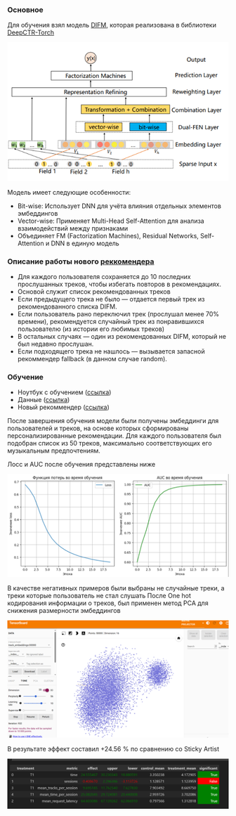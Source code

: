 ### Основное

Для обучения взял модель [DIFM](https://www.ijcai.org/Proceedings/2020/0434.pdf), которая реализована в библиотеки [DeepCTR-Torch](https://github.com/shenweichen/DeepCTR-Torch?tab=readme-ov-file)

![DIFM](pics/difm.png)

Модель имеет следующие особенности:
- Bit-wise: Использует DNN для учёта влияния отдельных элементов эмбеддингов
- Vector-wise: Применяет Multi-Head Self-Attention для анализа взаимодействий между признаками
- Объединяет FM (Factorization Machines), Residual Networks, Self-Attention и DNN в единую модель

### Описание работы нового [реккомендера](https://github.com/EgorGod21/recsys-course-spring-2025/blob/master/botify/botify/recommenders/my_indexed.py)

- Для каждого пользователя сохраняется до 10 последних прослушанных треков, чтобы избегать повторов в рекомендациях.
- Основой служит список рекомендованных треков
- Если предыдущего трека не было — отдается первый трек из рекомендованного списка DIFM.
- Если пользователь рано переключил трек (прослушал менее 70% времени), рекомендуется случайный трек из понравившихся пользователю (из истории его любимых треков)
- В остальных случаях — один из рекомендованных DIFM, который не был недавно прослушан.
- Если подходящего трека не нашлось — вызывается запасной рекоммендер fallback (в данном случае random).

### Обучение

- Ноутбук с обучением ([ссылка](https://github.com/EgorGod21/recsys-course-spring-2025/blob/master/hw/DIFM.ipynb))
- Данные ([ссылка](https://drive.google.com/file/d/1Dou2rD9L2C68ijoP7oY5iTdcLH1sV0A0/view))
- Новый рекоммендер ([ссылка](https://github.com/EgorGod21/recsys-course-spring-2025/blob/master/botify/botify/recommenders/my_indexed.py))

После завершения обучения модели были получены эмбеддинги для пользователей и треков, на основе которых сформированы персонализированные рекомендации. Для каждого пользователя был подобран список из 50 треков, максимально соответствующих его музыкальным предпочтениям.

Лосс и AUC после обучения представлены ниже

![Loss](pics/loss.png)

В качестве негативных примеров были выбраны не случайные треки, а треки которые пользователь не стал слушать
После One hot кодирования информации о треков, был применен метод PCA для снижения размерности эмбеддингов

![tb](pics/tb.png)

В результате эффект составил +24.56 % по сравнению со Sticky Artist

![control](pics/control.png)

